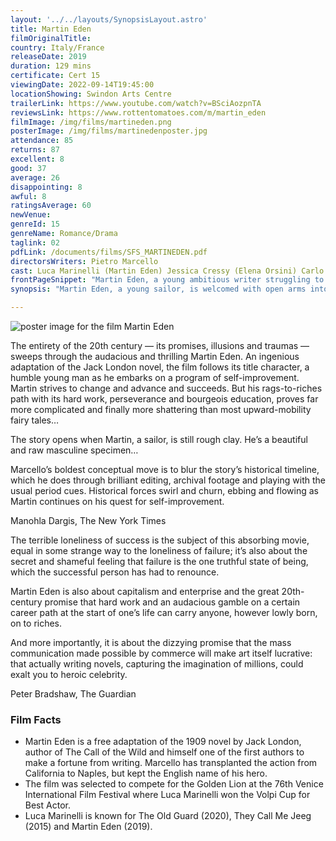 ```yaml
---
layout: '../../layouts/SynopsisLayout.astro'
title: Martin Eden
filmOriginalTitle:
country: Italy/France
releaseDate: 2019
duration: 129 mins
certificate: Cert 15
viewingDate: 2022-09-14T19:45:00
locationShowing: Swindon Arts Centre
trailerLink: https://www.youtube.com/watch?v=BSciAozpnTA
reviewsLink: https://www.rottentomatoes.com/m/martin_eden
filmImage: /img/films/martineden.png
posterImage: /img/films/martinedenposter.jpg
attendance: 85
returns: 87
excellent: 8
good: 37
average: 26
disappointing: 8
awful: 8
ratingsAverage: 60
newVenue:
genreId: 15
genreName: Romance/Drama
taglink: 02
pdfLink: /documents/films/SFS_MARTINEDEN.pdf
directorsWriters: Pietro Marcello
cast: Luca Marinelli (Martin Eden) Jessica Cressy (Elena Orsini) Carlo Cecchi (Russ Brissenden)
frontPageSnippet: "Martin Eden, a young ambitious writer struggling to rise above his poor circumstances, falls in love with the daughter of a wealthy family and aspires to rise above his situation."
synopsis: "Martin Eden, a young sailor, is welcomed with open arms into an industrial middle-class liberal family after rescuing the family's young heir, Arturo, from a violent attack.  In their home, Martin crosses paths with Arturo's enchanting sister Elena, and romance blossoms.  He then aspires to transcend his humble beginnings and succeed as a writer, all to be worthy of Elena’s hand."

---
```


![poster image for the film Martin Eden](/img/films/martineden.png "poster image for the film Martin Eden")

The entirety of the 20th century — its promises, illusions and traumas — sweeps through the audacious and thrilling Martin Eden.  An ingenious adaptation of the Jack London novel, the film follows its title character, a humble young man as he embarks on a program of self-improvement.  Martin strives to change and advance and succeeds.  But his rags-to-riches path with its hard work, perseverance and bourgeois education, proves far more complicated and finally more shattering than most upward-mobility fairy tales…

The story opens when Martin, a sailor, is still rough clay.  He’s a beautiful and raw masculine specimen…

Marcello’s boldest conceptual move is to blur the story’s historical timeline, which he does through brilliant editing, archival footage and playing with the usual period cues.  Historical forces swirl and churn, ebbing and flowing as Martin continues on his quest for self-improvement.

<div class="review__author review__author--review1">
Manohla Dargis, The New York Times
</div>

The terrible loneliness of success is the subject of this absorbing movie, equal in some strange way to the loneliness of failure; it’s also about the secret and shameful feeling that failure is the one truthful state of being, which the successful person has had to renounce.

Martin Eden is also about capitalism and enterprise and the great 20th-century promise that hard work and an audacious gamble on a certain career path at the start of one’s life can carry anyone, however lowly born, on to riches.

And more importantly, it is about the dizzying promise that the mass communication made possible by commerce will make art itself lucrative: that actually writing novels, capturing the imagination of millions, could exalt you to heroic celebrity.

<div class="review__author">
Peter Bradshaw, The Guardian
</div>

### Film Facts

* Martin Eden is a free adaptation of the 1909 novel by Jack London, author of The Call of the Wild and himself one of the first authors to make a fortune from writing.  Marcello has transplanted the action from California to Naples, but kept the English name of his hero.
* The film was selected to compete for the Golden Lion at the 76th Venice International Film Festival where Luca Marinelli won the Volpi Cup for Best Actor.
* Luca Marinelli is known for The Old Guard (2020), They Call Me Jeeg (2015) and Martin Eden (2019).